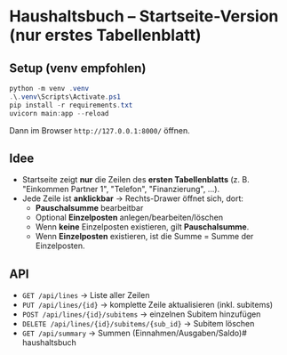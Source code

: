 # Haushaltsbuch – Startseite-Version (nur erstes Tabellenblatt)

## Setup (venv empfohlen)
```powershell
python -m venv .venv
.\.venv\Scripts\Activate.ps1
pip install -r requirements.txt
uvicorn main:app --reload
```
Dann im Browser `http://127.0.0.1:8000/` öffnen.

## Idee
- Startseite zeigt **nur** die Zeilen des **ersten Tabellenblatts** (z. B. "Einkommen Partner 1", "Telefon", "Finanzierung", ...).
- Jede Zeile ist **anklickbar** → Rechts-Drawer öffnet sich, dort:
  - **Pauschalsumme** bearbeitbar
  - Optional **Einzelposten** anlegen/bearbeiten/löschen
  - Wenn **keine** Einzelposten existieren, gilt **Pauschalsumme**.
  - Wenn **Einzelposten** existieren, ist die Summe = Summe der Einzelposten.

## API
- `GET /api/lines` → Liste aller Zeilen
- `PUT /api/lines/{id}` → komplette Zeile aktualisieren (inkl. subitems)
- `POST /api/lines/{id}/subitems` → einzelnen Subitem hinzufügen
- `DELETE /api/lines/{id}/subitems/{sub_id}` → Subitem löschen
- `GET /api/summary` → Summen (Einnahmen/Ausgaben/Saldo)#   h a u s h a l t s b u c h  
 
